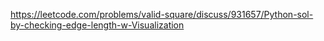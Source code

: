 https://leetcode.com/problems/valid-square/discuss/931657/Python-sol-by-checking-edge-length-w-Visualization